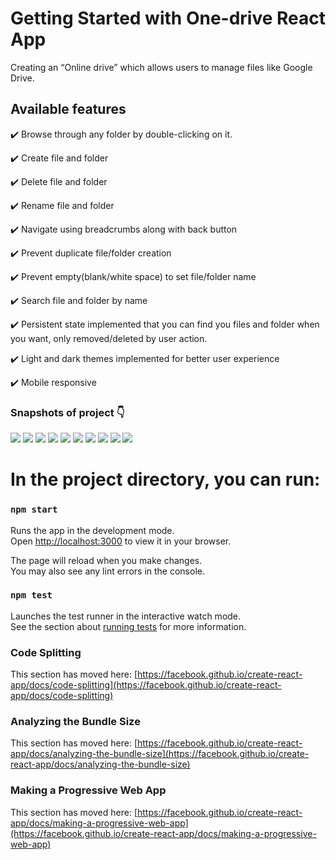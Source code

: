 # Getting Started with One-drive React App

Creating an “Online drive” which allows users to manage files like Google
Drive.

## Available features

:heavy_check_mark: Browse through any folder by double-clicking on it.

:heavy_check_mark: Create file and folder

:heavy_check_mark: Delete file and folder

:heavy_check_mark: Rename file and folder

:heavy_check_mark: Navigate using breadcrumbs along with back button

:heavy_check_mark: Prevent duplicate file/folder creation

:heavy_check_mark: Prevent empty(blank/white space) to set file/folder name

:heavy_check_mark: Search file and folder by name

:heavy_check_mark: Persistent state implemented that you can find you files and folder when you want, only removed/deleted by user action.

:heavy_check_mark: Light and dark themes implemented for better user experience

:heavy_check_mark: Mobile responsive


### Snapshots of project 👇

<img target="_blank" src="1.png">

<img target="_blank" src="2.png">

<img target="_blank" src="3.png">

<img target="_blank" src="4.png">

<img target="_blank" src="5.png">

<img target="_blank" src="6.png">

<img target="_blank" src="7.png">

<img target="_blank" src="8.png">

<img target="_blank" src="9.png">

<img target="_blank" src="10.png">

# In the project directory, you can run:

### `npm start`

Runs the app in the development mode.\
Open [http://localhost:3000](http://localhost:3000) to view it in your browser.

The page will reload when you make changes.\
You may also see any lint errors in the console.

### `npm test`

Launches the test runner in the interactive watch mode.\
See the section about [running tests](https://facebook.github.io/create-react-app/docs/running-tests) for more information.
### Code Splitting

This section has moved here: [https://facebook.github.io/create-react-app/docs/code-splitting](https://facebook.github.io/create-react-app/docs/code-splitting)

### Analyzing the Bundle Size

This section has moved here: [https://facebook.github.io/create-react-app/docs/analyzing-the-bundle-size](https://facebook.github.io/create-react-app/docs/analyzing-the-bundle-size)

### Making a Progressive Web App

This section has moved here: [https://facebook.github.io/create-react-app/docs/making-a-progressive-web-app](https://facebook.github.io/create-react-app/docs/making-a-progressive-web-app)
